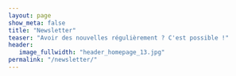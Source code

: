 ```yaml
---
layout: page
show_meta: false
title: "Newsletter"
teaser: "Avoir des nouvelles régulièrement ? C'est possible !"
header:
   image_fullwidth: "header_homepage_13.jpg"
permalink: "/newsletter/"
---
```


<iframe id="forum_embed"
  src="javascript:void(0)"
  scrolling="no"
  frameborder="0"
  width="900"
  height="700">
</iframe>
<script type="text/javascript">
  document.getElementById('forum_embed').src =
     'https://groups.google.com/forum/embed/?place=forum/onceaponytime'
     + '&showsearch=true&showpopout=true&showtabs=false'
     + '&parenturl=' + encodeURIComponent(window.location.href);
</script>

